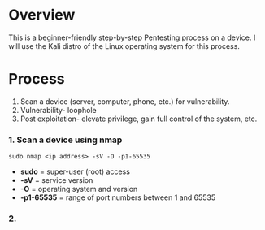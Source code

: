 # Overview
This is a beginner-friendly step-by-step Pentesting process on a device. I will use the Kali distro of the Linux operating system for this process.

# Process
1. Scan a device (server, computer, phone, etc.) for vulnerability.
2. Vulnerability- loophole
3. Post exploitation- elevate privilege, gain full control of the system, etc.

### 1. Scan a device using nmap
`sudo nmap <ip address> -sV -O -p1-65535`
* **sudo** = super-user (root) access
* **-sV** = service version
* **-O** = operating system and version
* **-p1-65535** = range of port numbers between 1 and 65535

### 2. 
